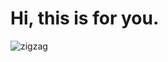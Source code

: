 # Hi, this is for you.

<img src="{{site.baseurl | prepend: site.url}}https://media.giphy.com/media/aGPrYkjsWOzSg/giphy.gif" alt="zigzag" />
